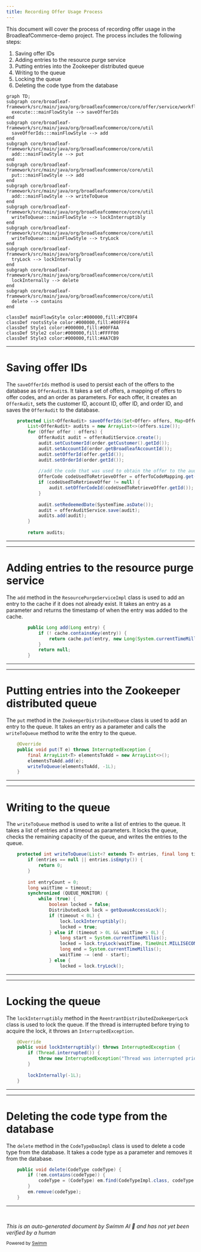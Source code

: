 ```yaml
---
title: Recording Offer Usage Process
---
```

This document will cover the process of recording offer usage in the BroadleafCommerce-demo project. The process includes the following steps:

1. Saving offer IDs
2. Adding entries to the resource purge service
3. Putting entries into the Zookeeper distributed queue
4. Writing to the queue
5. Locking the queue
6. Deleting the code type from the database

```mermaid
graph TD;
subgraph core/broadleaf-framework/src/main/java/org/broadleafcommerce/core/offer/service/workflow/RecordOfferUsageActivity.java
  execute:::mainFlowStyle --> saveOfferIds
end
subgraph core/broadleaf-framework/src/main/java/org/broadleafcommerce/core/util
  saveOfferIds:::mainFlowStyle --> add
end
subgraph core/broadleaf-framework/src/main/java/org/broadleafcommerce/core/util
  add:::mainFlowStyle --> put
end
subgraph core/broadleaf-framework/src/main/java/org/broadleafcommerce/core/util
  put:::mainFlowStyle --> add
end
subgraph core/broadleaf-framework/src/main/java/org/broadleafcommerce/core/util
  add:::mainFlowStyle --> writeToQueue
end
subgraph core/broadleaf-framework/src/main/java/org/broadleafcommerce/core/util
  writeToQueue:::mainFlowStyle --> lockInterruptibly
end
subgraph core/broadleaf-framework/src/main/java/org/broadleafcommerce/core/util
  writeToQueue:::mainFlowStyle --> tryLock
end
subgraph core/broadleaf-framework/src/main/java/org/broadleafcommerce/core/util
  tryLock --> lockInternally
end
subgraph core/broadleaf-framework/src/main/java/org/broadleafcommerce/core/util
  lockInternally --> delete
end
subgraph core/broadleaf-framework/src/main/java/org/broadleafcommerce/core/util
  delete --> contains
end

classDef mainFlowStyle color:#000000,fill:#7CB9F4
classDef rootsStyle color:#000000,fill:#00FFF4
classDef Style1 color:#000000,fill:#00FFAA
classDef Style2 color:#000000,fill:#FFFF00
classDef Style3 color:#000000,fill:#AA7CB9
```

<SwmSnippet path="/core/broadleaf-framework/src/main/java/org/broadleafcommerce/core/offer/service/workflow/RecordOfferUsageActivity.java" line="96">

---

# Saving offer IDs

The `saveOfferIds` method is used to persist each of the offers to the database as `OfferAudit`s. It takes a set of offers, a mapping of offers to offer codes, and an order as parameters. For each offer, it creates an `OfferAudit`, sets the customer ID, account ID, offer ID, and order ID, and saves the `OfferAudit` to the database.

```java
    protected List<OfferAudit> saveOfferIds(Set<Offer> offers, Map<Offer, OfferCode> offerToCodeMapping, Order order) {
        List<OfferAudit> audits = new ArrayList<>(offers.size());
        for (Offer offer : offers) {
            OfferAudit audit = offerAuditService.create();
            audit.setCustomerId(order.getCustomer().getId());
            audit.setAccountId(order.getBroadleafAccountId());
            audit.setOfferId(offer.getId());
            audit.setOrderId(order.getId());
            
            //add the code that was used to obtain the offer to the audit context
            OfferCode codeUsedToRetrieveOffer = offerToCodeMapping.get(offer);
            if (codeUsedToRetrieveOffer != null) {
                audit.setOfferCodeId(codeUsedToRetrieveOffer.getId());
            }
            
            audit.setRedeemedDate(SystemTime.asDate());
            audit = offerAuditService.save(audit);
            audits.add(audit);
        }
        
        return audits;
```

---

</SwmSnippet>

<SwmSnippet path="/core/broadleaf-framework/src/main/java/org/broadleafcommerce/core/util/service/ResourcePurgeServiceImpl.java" line="593">

---

# Adding entries to the resource purge service

The `add` method in the `ResourcePurgeServiceImpl` class is used to add an entry to the cache if it does not already exist. It takes an entry as a parameter and returns the timestamp of when the entry was added to the cache.

```java
        public Long add(Long entry) {
            if (! cache.containsKey(entry)) {
                return cache.put(entry, new Long(System.currentTimeMillis()));
            }
            return null;
        }
```

---

</SwmSnippet>

<SwmSnippet path="/core/broadleaf-framework/src/main/java/org/broadleafcommerce/core/util/queue/ZookeeperDistributedQueue.java" line="393">

---

# Putting entries into the Zookeeper distributed queue

The `put` method in the `ZookeeperDistributedQueue` class is used to add an entry to the queue. It takes an entry as a parameter and calls the `writeToQueue` method to write the entry to the queue.

```java
    @Override
    public void put(T e) throws InterruptedException {
        final ArrayList<T> elementsToAdd = new ArrayList<>();
        elementsToAdd.add(e);
        writeToQueue(elementsToAdd, -1L);
    }
```

---

</SwmSnippet>

<SwmSnippet path="/core/broadleaf-framework/src/main/java/org/broadleafcommerce/core/util/queue/ZookeeperDistributedQueue.java" line="503">

---

# Writing to the queue

The `writeToQueue` method is used to write a list of entries to the queue. It takes a list of entries and a timeout as parameters. It locks the queue, checks the remaining capacity of the queue, and writes the entries to the queue.

```java
    protected int writeToQueue(List<? extends T> entries, final long timeout) throws InterruptedException {
        if (entries == null || entries.isEmpty()) {
            return 0;
        }
        
        int entryCount = 0;
        long waitTime = timeout;
        synchronized (QUEUE_MONITOR) {
            while (true) {
                boolean locked = false;
                DistributedLock lock = getQueueAccessLock();
                if (timeout < 0L) {
                    lock.lockInterruptibly();
                    locked = true;
                } else if (timeout > 0L && waitTime > 0L) {
                    long start = System.currentTimeMillis();
                    locked = lock.tryLock(waitTime, TimeUnit.MILLISECONDS);
                    long end = System.currentTimeMillis();
                    waitTime -= (end - start);
                } else {
                    locked = lock.tryLock();
```

---

</SwmSnippet>

<SwmSnippet path="/core/broadleaf-framework/src/main/java/org/broadleafcommerce/core/util/lock/ReentrantDistributedZookeeperLock.java" line="335">

---

# Locking the queue

The `lockInterruptibly` method in the `ReentrantDistributedZookeeperLock` class is used to lock the queue. If the thread is interrupted before trying to acquire the lock, it throws an `InterruptedException`.

```java
    @Override
    public void lockInterruptibly() throws InterruptedException {
        if (Thread.interrupted()) {
            throw new InterruptedException("Thread was interrupted prior to trying to acquire the lock.");
        }
        
        lockInternally(-1L);
    }
```

---

</SwmSnippet>

<SwmSnippet path="/core/broadleaf-framework/src/main/java/org/broadleafcommerce/core/util/dao/CodeTypeDaoImpl.java" line="51">

---

# Deleting the code type from the database

The `delete` method in the `CodeTypeDaoImpl` class is used to delete a code type from the database. It takes a code type as a parameter and removes it from the database.

```java
    public void delete(CodeType codeType) {
        if (!em.contains(codeType)) {
            codeType = (CodeType) em.find(CodeTypeImpl.class, codeType.getId());
        }
        em.remove(codeType);
    }
```

---

</SwmSnippet>

&nbsp;

*This is an auto-generated document by Swimm AI 🌊 and has not yet been verified by a human*

<SwmMeta version="3.0.0" repo-id="Z2l0aHViJTNBJTNBQnJvYWRsZWFmQ29tbWVyY2UtZGVtbyUzQSUzQWdpbGFkbmF2b3Q=" repo-name="BroadleafCommerce-demo" doc-type="flows"><sup>Powered by [Swimm](/)</sup></SwmMeta>
